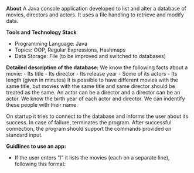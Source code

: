 **About**
A Java console application developed to list and alter a database of movies, directors and actors. It uses a file handling to retrieve and modify data. 

**Tools and Technology Stack**
- Programming Language: Java
- Topics: OOP, Regular Expressions, Hashmaps
- Data Storage: File (to be improved and switched to databases)

**Detailed description of the database:**
We know the following facts about a movie:
	- Its title
	- Its director
	- Its release year
	- Some of its actors
	- Its length (given in minutes)
It is possible to have different movies with the same title, but movies with the same title and same director should be treated as the same.
An actor can be a director and a director can be an actor. We know the birth year of each actor and director. We can indentify these people with their name.

On startup it tries to connect to the database and informs the user about its success. In case of failure, terminates the program.
After successful connection, the program should support the commands provided on standard input.

**Guidlines to use an app:**
- If the user enters "l" it lists the movies (each on a separate line), following this format:
<title> by <director> in <year>, <length>
	- length should be rendered in hh:mm format with leading zeros
- If the user types "l -v" the entry for a movie will be shown in this format:
<title> by <director> in <year>, <length>
	Starring:
		- <actor1 name> at age <age in years at the release of the film>
		- <actor2 name> at age <age in years at the release of the film>
- If the user adds the "-t" switch, after that between quotes a regex can be given to match the title with. Example:
	l -t "Die .*" -v
		- That will print Die Hard 1. and Die Hard 2. with its starring
- The user can also add a -d switch. After that a regex should be given to filter the results by the movie's director
- We can add an -a switch as well. After that we can give a regex. It should list all of the movies that have at least one actor whose name matches with the regex
-la switch lists the movies with ascending order by their length
-ld switch lists the movies with descending order by their length
	- By default movies are listed alphabetically by their title. If one of the ordering switches present, the same length movies should be ordered alphabetically by their titles
- Switches can be in any order. In case of parametrized switches, the parameter should be right after the switch
- Check and handle any incorrect query format (example: both -la and -ld are present, no parameter after -d, regexes are not quoted or corrupted). Inform user about the bad input format

- If the user enters "a" then they can add new entries to the database
	- "a -p" allows to add new people. After entering this the user will be prompted to give a name and the year of birth for the person.
	- "a -m" allows to add new movie. After entering this the user will be prompted to give a title, then give the length in hh:mm format, then name the director, then give the year of release, finally name the actors. Actors are given line by line. When an actor (or the director) is not available in the database, print an error message. Do this until a correct name is entered. In case of actors "exit" is a special value, this will finalize the record and add it to the database.
	- Output should be something like this:
		> a -m
		> Title: Star Wars 1.
		> Length: 13
		> - Bad input format (hh:mm), try again!
		> Length: 02:16
		> Director: George Luca
		> - We could not find "George Luca", try again!
		> George Lucas
		> Released in: 1999
		> Starring: Liam Neeson
		> Ewan McGregor
		> Natalie Portman
		> exit

- With "d -p" users can delete people from the database. After -p switch, a string should be added. If it is the exact name of a person in the database, deletes them, and also deletes them from every movie they starred in. If they are a director in a movie, then we cannot delete them and the program should notify the user about this. The program should also notify the user if the person cannot be found in the database.

